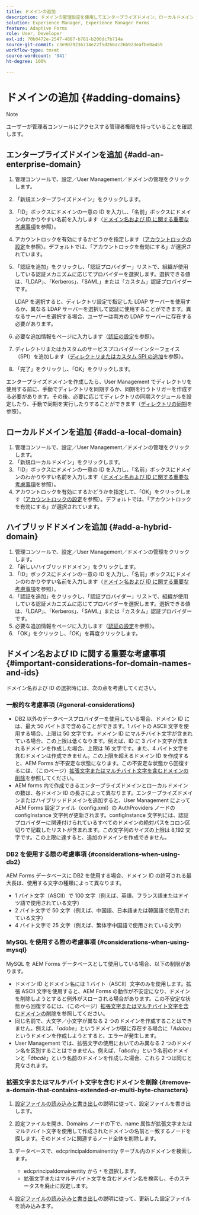 ```yaml
---
title: ドメインの追加
description: ドメインの管理設定を使用してエンタープライズドメイン、ローカルドメイン、またはハイブリッドドメインを追加する方法と、ドメイン名と ID に関する一般的な考慮事項について説明します。
solution: Experience Manager, Experience Manager Forms
feature: Adaptive Forms
role: User, Developer
exl-id: 70b0472e-2547-4887-b761-b200dc7b714a
source-git-commit: c3e9029236734e22f5d266ac26b923eafbe0a459
workflow-type: tm+mt
source-wordcount: '941'
ht-degree: 100%

---
```


# ドメインの追加 {#adding-domains}

>[!NOTE]
> 
> ユーザーが管理者コンソールにアクセスする管理者権限を持っていることを確認します。

## エンタープライズドメインを追加 {#add-an-enterprise-domain}

1. 管理コンソールで、設定／User Management／ドメインの管理をクリックします。
1. 「新規エンタープライズドメイン」をクリックします。
1. 「ID」ボックスにドメインの一意の ID を入力し、「名前」ボックスにドメインのわかりやすい名前を入力します（[ドメイン名および ID に関する重要な考慮事項](adding-domains.md#important-considerations-for-domain-names-and-ids)を参照）。
1. アカウントロックを有効にするかどうかを指定します（[アカウントロックの設定](/help/forms/using/admin-help/configure-account-locking-settings.md#configure-account-locking-settings)を参照）。デフォルトでは、「アカウントロックを有効にする」が選択されています。
1. 「認証を追加」をクリックし、「認証プロバイダー」リストで、組織が使用している認証メカニズムに応じてプロバイダーを選択します。選択できる値は、「LDAP」、「Kerberos」、「SAML」または「カスタム」認証プロバイダーです。

   LDAP を選択すると、ディレクトリ設定で指定した LDAP サーバーを使用するか、異なる LDAP サーバーを選択して認証に使用することができます。異なるサーバーを選択する場合、ユーザーは両方の LDAP サーバーに存在する必要があります。

1. 必要な追加情報をページに入力します（[認証の設定](/help/forms/using/admin-help/configuring-authentication-providers.md#authentication-settings)を参照）。
1. ディレクトリまたはカスタムのサービスプロバイダーインターフェイス（SPI）を追加します（[ディレクトリまたはカスタム SPI の追加](/help/forms/using/admin-help/configuring-directories.md#adding-directories-or-custom-spis)を参照）。
1. 「完了」をクリックし、「OK」をクリックします。

エンタープライズドメインを作成したら、User Management でディレクトリを使用する前に、手動でディレクトリを同期するか、同期を行うトリガーを作成する必要があります。その後、必要に応じてディレクトリの同期スケジュールを設定したり、手動で同期を実行したりすることができます（[ディレクトリの同期](/help/forms/using/admin-help/synchronizing-directories.md#synchronizing-directories)を参照）。

## ローカルドメインを追加 {#add-a-local-domain}

1. 管理コンソールで、設定／User Management／ドメインの管理をクリックします。
1. 「新規ローカルドメイン」をクリックします。
1. 「ID」ボックスにドメインの一意の ID を入力し、「名前」ボックスにドメインのわかりやすい名前を入力します（[ドメイン名および ID に関する重要な考慮事項](adding-domains.md#important-considerations-for-domain-names-and-ids)を参照）。
1. アカウントロックを有効にするかどうかを指定して、「OK」をクリックします（[アカウントロックの設定](/help/forms/using/admin-help/configure-account-locking-settings.md#configure-account-locking-settings)を参照）。デフォルトでは、「アカウントロックを有効にする」が選択されています。

## ハイブリッドドメインを追加 {#add-a-hybrid-domain}

1. 管理コンソールで、設定／User Management／ドメインの管理をクリックします。
1. 「新しいハイブリッドドメイン」をクリックします。
1. 「ID」ボックスにドメインの一意の ID を入力し、「名前」ボックスにドメインのわかりやすい名前を入力します（[ドメイン名および ID に関する重要な考慮事項](adding-domains.md#important-considerations-for-domain-names-and-ids)を参照）。
1. 「認証を追加」をクリックし、「認証プロバイダー」リストで、組織が使用している認証メカニズムに応じてプロバイダーを選択します。選択できる値は、「LDAP」、「Kerberos」、「SAML」または「カスタム」認証プロバイダーです。
1. 必要な追加情報をページに入力します（[認証の設定](/help/forms/using/admin-help/configuring-authentication-providers.md#authentication-settings)を参照）。
1. 「OK」をクリックし、「OK」を再度クリックします。

## ドメイン名および ID に関する重要な考慮事項 {#important-considerations-for-domain-names-and-ids}

ドメイン名および ID の選択時には、次の点を考慮してください。

### 一般的な考慮事項 {#general-considerations}

* DB2 以外のデータベースプロバイダーを使用している場合、ドメイン ID には、最大 50 バイトまで含めることができます。1 バイトの ASCII 文字を使用する場合、上限は 50 文字です。ドメイン ID にマルチバイト文字が含まれている場合、この上限は低くなります。例えば、ID に 3 バイト文字が含まれるドメインを作成した場合、上限は 16 文字です。また、4 バイト文字を含むドメインは作成できません。この上限を超えるドメイン ID を作成すると、AEM Forms が不安定な状態になります。この不安定な状態から回復するには、（このページ）[拡張文字またはマルチバイト文字を含むドメインの削除](adding-domains.md#remove-a-domain-that-contains-extended-or-multi-byte-characters)を参照してください。
* AEM forms 内で作成できるエンタープライズドメインとローカルドメインの数は、各ドメイン ID の長さによって異なります。エンタープライズドメインまたはハイブリッドドメインを追加すると、User Management によって AEM Forms 設定ファイル（config.xml）の AuthProviders ノードの configInstance 文字列が更新されます。configInstance 文字列には、認証プロバイダーに関連付けられているすべてのドメインの絶対パスをコロン区切りで記載したリストが含まれます。この文字列のサイズの上限は 8,192 文字です。この上限に達すると、追加のドメインを作成できません。

### DB2 を使用する際の考慮事項 {#considerations-when-using-db2}

AEM Forms データベースに DB2 を使用する場合、ドメイン ID の許可される最大長は、使用する文字の種類によって異なります。

* 1 バイト文字（ASCII）で 100 文字（例えば、英語、フランス語またはドイツ語で使用されている文字）
* 2 バイト文字で 50 文字（例えば、中国語、日本語または韓国語で使用されている文字）
* 4 バイト文字で 25 文字（例えば、繁体字中国語で使用されている文字）

### MySQL を使用する際の考慮事項 {#considerations-when-using-mysql}

MySQL を AEM Forms データベースとして使用している場合、以下の制限があります。

* ドメイン ID とドメイン名には 1 バイト（ASCII）文字のみを使用します。拡張 ASCII 文字を使用すると、AEM Forms の動作が不安定になり、ドメインを削除しようとすると例外がスローされる場合があります。この不安定な状態から回復するには、（このページ）[拡張文字またはマルチバイト文字を含むドメインの削除](adding-domains.md#remove-a-domain-that-contains-extended-or-multi-byte-characters)を参照してください。
* 同じ名前で、大文字／小文字が異なる 2 つのドメインを作成することはできません。例えば、「*adobe*」というドメインが既に存在する場合に「*Adobe*」というドメインを作成しようとすると、エラーが発生します。
* User Management では、拡張文字の使用においてのみ異なる 2 つのドメイン名を区別することはできません。例えば、「*abcde*」という名前のドメインと「*âbcdè*」という名前のドメインを作成した場合、これら 2 つは同じと見なされます。

### 拡張文字またはマルチバイト文字を含むドメインを削除 {#remove-a-domain-that-contains-extended-or-multi-byte-characters}

1. [設定ファイルの読み込みと書き出し](/help/forms/using/admin-help/importing-exporting-configuration-file.md#importing-and-exporting-the-configuration-file)の説明に従って、設定ファイルを書き出します。
1. 設定ファイルを開き、Domains ノードの下で、name 属性が拡張文字またはマルチバイト文字を使用して作成されたドメインの名前と一致するノードを探します。そのドメインに関連するノード全体を削除します。
1. データベースで、edcprincipaldomainentity テーブル内のドメインを検索します。

   * edcprincipaldomainentity から `*` を選択します。
   * 拡張文字またはマルチバイト文字を含むドメイン名を検索し、そのステータスを廃止に設定します。

1. [設定ファイルの読み込みと書き出し](/help/forms/using/admin-help/importing-exporting-configuration-file.md#importing-and-exporting-the-configuration-file)の説明に従って、更新した設定ファイルを読み込みます。
